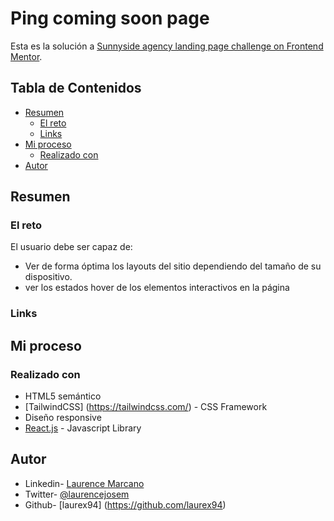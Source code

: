 # Ping coming soon page
Esta es la solución a [Sunnyside agency landing page challenge on Frontend Mentor](https://www.frontendmentor.io/challenges/sunnyside-agency-landing-page-7yVs3B6ef). 

## Tabla de Contenidos

- [Resumen](#resumen)
  - [El reto](#el-reto)
  - [Links](#links)
- [Mi proceso](#mi-proceso)
  - [Realizado con](#realizado-con)
- [Autor](#autor)

## Resumen

### El reto

El usuario debe ser capaz de:

- Ver de forma óptima los layouts del sitio dependiendo del tamaño de su dispositivo.
- ver los estados hover de los elementos interactivos en la página

### Links



## Mi proceso

### Realizado con

- HTML5 semántico
- [TailwindCSS] (https://tailwindcss.com/) - CSS Framework
- Diseño responsive
- [React.js](https://es.reactjs.org/) - Javascript Library

## Autor

- Linkedin- [Laurence Marcano](https://www.linkedin.com/in/laurencejosem/)
- Twitter- [@laurencejosem](https://twitter.com/laurencejosem)
- Github- [laurex94] (https://github.com/laurex94)

